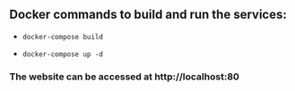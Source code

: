 ## Docker commands to build and run the services:
 - `docker-compose build`

 - `docker-compose up -d`

### The website can be accessed at http://localhost:80